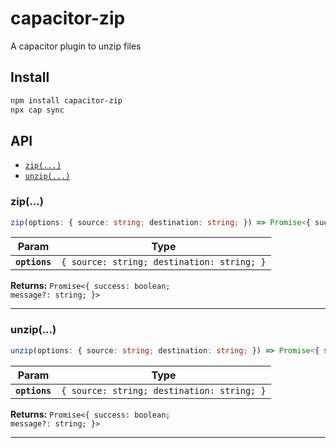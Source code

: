 # capacitor-zip

A capacitor plugin to unzip files

## Install

```bash
npm install capacitor-zip
npx cap sync
```

## API

<docgen-index>

* [`zip(...)`](#zip)
* [`unzip(...)`](#unzip)

</docgen-index>

<docgen-api>
<!--Update the source file JSDoc comments and rerun docgen to update the docs below-->

### zip(...)

```typescript
zip(options: { source: string; destination: string; }) => Promise<{ success: boolean; message?: string; }>
```

| Param         | Type                                                  |
| ------------- | ----------------------------------------------------- |
| **`options`** | <code>{ source: string; destination: string; }</code> |

**Returns:** <code>Promise&lt;{ success: boolean; message?: string; }&gt;</code>

--------------------


### unzip(...)

```typescript
unzip(options: { source: string; destination: string; }) => Promise<{ success: boolean; message?: string; }>
```

| Param         | Type                                                  |
| ------------- | ----------------------------------------------------- |
| **`options`** | <code>{ source: string; destination: string; }</code> |

**Returns:** <code>Promise&lt;{ success: boolean; message?: string; }&gt;</code>

--------------------

</docgen-api>
